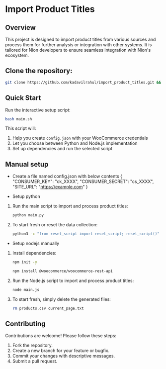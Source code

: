 # Import Product Titles

## Overview
This project is designed to import product titles from various sources and process them for further analysis or integration with other systems. It is tailored for Nion developers to ensure seamless integration with Nion's ecosystem.


## Clone the repository:
   ```bash
   git clone https://github.com/kadavilrahul/import_product_titles.git && cd import_product_titles
   ```

## Quick Start
Run the interactive setup script:
   ```bash
   bash main.sh
   ```
This script will:
1. Help you create `config.json` with your WooCommerce credentials
2. Let you choose between Python and Node.js implementation
3. Set up dependencies and run the selected script


## Manual setup
- Create a file named config.json with below contents
{
    "CONSUMER_KEY": "ck_XXXX",
    "CONSUMER_SECRET": "cs_XXXX",
    "SITE_URL": "https://example.com"
}

- Setup python 
1. Run the main script to import and process product titles:
   ```bash
   python main.py
   ```
2. To start fresh or reset the data collection:
   ```bash
   python3 -c "from reset_script import reset_script; reset_script()"
   ```

- Setup nodejs manually
1. Install dependencies:
   ```bash
   npm init -y
   ```
   ```bash
   npm install @woocommerce/woocommerce-rest-api
   ```

2. Run the Node.js script to import and process product titles:
   ```bash
   node main.js
   ```

3. To start fresh, simply delete the generated files:
   ```bash
   rm products.csv current_page.txt
   ```

## Contributing
Contributions are welcome! Please follow these steps:
1. Fork the repository.
2. Create a new branch for your feature or bugfix.
3. Commit your changes with descriptive messages.
4. Submit a pull request.
